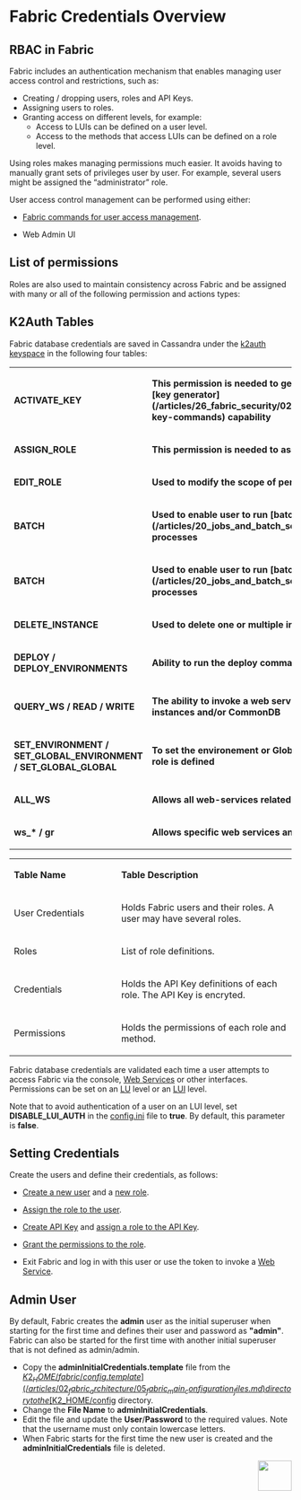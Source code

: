 # Fabric Credentials Overview

## RBAC in Fabric 
 Fabric includes an authentication mechanism that enables managing user access control and restrictions, such as:

- Creating / dropping users, roles and API Keys.
- Assigning users to roles.
- Granting access on different levels, for example:
  - Access to LUIs can be defined on a user level.
  - Access to the methods that access LUIs can be defined on a role level.

Using roles makes managing permissions much easier. It avoids having to manually grant sets of privileges user by user. For example, several users might be assigned the “administrator” role.

User access control management can be performed using either:

- [Fabric commands for user access management](/articles/17_fabric_credentials/02_fabric_credentials_commands.md).

- Web Admin UI

##  List of permissions 
Roles are also used to maintain consistency across Fabric and be assigned with many or all of the following permission and actions types:

<table>
<tbody>
<tr>
<td width="300pxl">
<p><strong>ACTIVATE_KEY</strong></p>
</td>
<td width="600pxl">
<p><strong>This permission is needed to generate a new key when using Fabric's [key generator](/articles/26_fabric_security/02_fabric_entities_design.md#master-key-commands) capability</strong></p>
</td>
</tr>


<tr>
<td width="300pxl">
<p><strong>ASSIGN_ROLE</strong></p>
</td>
<td width="600pxl">
<p><strong>This permission is needed to assign a role to a specific user</strong></p>
</td>
</tr>


<tr>
<td width="300pxl">
<p><strong>EDIT_ROLE</strong></p>
</td>
<td width="600pxl">
<p><strong>Used to modify the scope of permissions for a specific role permission</strong></p>
</td>
</tr>

<tr>
<td width="300pxl">
<p><strong>BATCH</strong></p>
</td>
<td width="600pxl">
<p><strong>Used to enable user to run [batch](/articles/20_jobs_and_batch_services/11_batch_process_overview.md) processes </strong></p>
</td>
</tr>

<tr>
<td width="300pxl">
<p><strong>BATCH</strong></p>
</td>
<td width="600pxl">
<p><strong>Used to enable user to run [batch](/articles/20_jobs_and_batch_services/11_batch_process_overview.md) processes </strong></p>
</td>
</tr>

<tr>
<td width="300pxl">
<p><strong>DELETE_INSTANCE</strong></p>
</td>
<td width="600pxl">
<p><strong>Used to delete one or multiple instances from Fabric</strong></p>
</td>
</tr>

<tr>
<td width="300pxl">
<p><strong>DEPLOY / DEPLOY_ENVIRONMENTS</strong></p>
</td>
<td width="600pxl">
<p><strong>Ability to run the deploy command on a project or entire environment</strong></p>
</td></tr>


<tr>
<td width="300pxl">
<p><strong>QUERY_WS / READ / WRITE</strong></p>
</td>
<td width="600pxl">
<p><strong>The ability to invoke a web service and to read or right data from Fabric instances and/or CommonDB</strong></p>
</td></tr>


<tr>
<td width="300pxl">
<p><strong>SET_ENVIRONMENT / SET_GLOBAL_ENVIRONMENT / SET_GLOBAL_GLOBAL</strong></p>
</td>
<td width="600pxl">
<p><strong>To set the environement or Globals for the current session onto which role is defined</strong></p>
</td></tr>

<tr>
<td width="300pxl">
<p><strong>ALL_WS</strong></p>
</td>
<td width="600pxl">
<p><strong>Allows all web-services related permissions</strong></p>
</td></tr>


<tr>
<td width="300pxl">
<p><strong>ws_* / gr<LUNAME></strong></p>
</td>
<td width="600pxl">
<p><strong>Allows specific web services and graphit files to be invoked</strong></p>
</td></tr>

 

  

## K2Auth Tables

Fabric database credentials are saved in Cassandra under the [k2auth keyspace](/articles/02_fabric_architecture/06_cassandra_keyspaces_for_fabric.md) in the following four tables:  

<table>
<tbody>
<tr>
<td width="300pxl">
<p><strong>Table Name</strong></p>
</td>
<td width="600pxl">
<p><strong>Table Description</strong></p>
</td>
</tr>
<tr>
<td width="300pxl">
<p>User Credentials</p>
</td>
<td width="600pxl">
<p>Holds Fabric users and their roles. A user may have several roles.</p>
</td>
</tr>
<tr>
<td width="300pxl">
<p>Roles</p>
</td>
<td width="600pxl">
<p>List of role definitions.</p>
</td>
</tr>
<tr>
<td width="300pxl">
<p>Credentials</p>
</td>
<td width="600pxl">
<p>Holds the API Key definitions of each role. The API Key is encryted.</p>
</td>
</tr>
<tr>
<td width="300pxl">
<p>Permissions</p>
</td>
<td width="600pxl">
<p>Holds the permissions of each role and method.</p>
</td>
</tr>
</tbody>
</table>


Fabric database credentials are validated each time a user attempts to access Fabric via the console, [Web Services](/articles/15_web_services/01_web_services_overview.md) or other interfaces. Permissions can be set on an [LU](/articles/01_fabric_overview/02_fabric_glossary.md#lu--lut) level or an [LUI](/articles/01_fabric_overview/02_fabric_glossary.md#lui) level.

Note that to avoid authentication of a user on an LUI level, set **DISABLE_LUI_AUTH** in the [config.ini](/articles/02_fabric_architecture/05_fabric_main_configuration_files.md#configini) file to **true**. By default, this parameter is **false**.

## Setting Credentials

Create the users and define their credentials, as follows: 

- [Create a new user](/articles/17_fabric_credentials/02_fabric_credentials_commands.md#create-user) and a [new role](/articles/17_fabric_credentials/02_fabric_credentials_commands.md#create-role).
- [Assign the role to the user](/articles/17_fabric_credentials/02_fabric_credentials_commands.md#assign-role-role-to-user-user).
- [Create API Key](/articles/17_fabric_credentials/02_fabric_credentials_commands.md#create-token)  and [assign a role to the API Key](/articles/17_fabric_credentials/02_fabric_credentials_commands.md#assign-role-role-to-token-token).
- [Grant the permissions to the role](/articles/17_fabric_credentials/02_fabric_credentials_commands.md#grant-command).

- Exit Fabric and log in with this user or use the token to invoke a [Web Service]().

## Admin User

By default, Fabric creates the **admin** user as the initial superuser when starting for the first time and defines their user and password as **"admin"**. Fabric can also be started for the first time with another initial superuser that is not defined as admin/admin.  

- Copy the **adminInitialCredentials.template** file from the [$K2_HOME/fabric/config.template](/articles/02_fabric_architecture/05_fabric_main_configuration_files.md) directory to the [$K2_HOME/config](/articles/02_fabric_architecture/02_fabric_directories.md#k2_homeconfig) directory.
- Change the **File Name** to **adminInitialCredentials**.
- Edit the file and update the **User**/**Password** to the required values. Note that the username must only contain lowercase letters.
- When Fabric starts for the first time the new user is created and the **adminInitialCredentials** file is deleted.

[<img align="right" width="60" height="54" src="/articles/images/Next.png">](/articles/17_fabric_credentials/02_fabric_credentials_commands.md)
